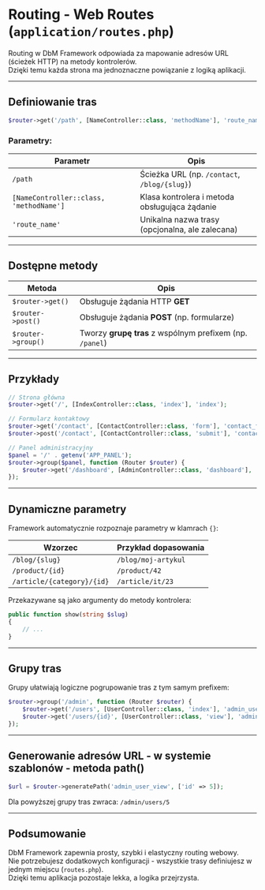# Routing - Web Routes (`application/routes.php`)

Routing w DbM Framework odpowiada za mapowanie adresów URL (ścieżek HTTP) na metody kontrolerów.  
Dzięki temu każda strona ma jednoznaczne powiązanie z logiką aplikacji.

---

## Definiowanie tras

```php
$router->get('/path', [NameController::class, 'methodName'], 'route_name');
```

### Parametry:
| Parametr | Opis |
|-----------|------|
| `/path` | Ścieżka URL (np. `/contact`, `/blog/{slug}`) |
| `[NameController::class, 'methodName']` | Klasa kontrolera i metoda obsługująca żądanie |
| `'route_name'` | Unikalna nazwa trasy (opcjonalna, ale zalecana) |

---

## Dostępne metody
| Metoda | Opis |
|--------|------|
| `$router->get()` | Obsługuje żądania HTTP **GET** |
| `$router->post()` | Obsługuje żądania **POST** (np. formularze) |
| `$router->group()` | Tworzy **grupę tras** z wspólnym prefixem (np. `/panel`) |

---

## Przykłady

```php
// Strona główna
$router->get('/', [IndexController::class, 'index'], 'index');

// Formularz kontaktowy
$router->get('/contact', [ContactController::class, 'form'], 'contact_form');
$router->post('/contact', [ContactController::class, 'submit'], 'contact_submit');

// Panel administracyjny
$panel = '/' . getenv('APP_PANEL');
$router->group($panel, function (Router $router) {
    $router->get('/dashboard', [AdminController::class, 'dashboard'], 'admin_dashboard');
});
```

---

## Dynamiczne parametry

Framework automatycznie rozpoznaje parametry w klamrach `{}`:

| Wzorzec | Przykład dopasowania |
|----------|----------------------|
| `/blog/{slug}` | `/blog/moj-artykul` |
| `/product/{id}` | `/product/42` |
| `/article/{category}/{id}` | `/article/it/23` |

Przekazywane są jako argumenty do metody kontrolera:

```php
public function show(string $slug)
{
    // ...
}
```

---

## Grupy tras

Grupy ułatwiają logiczne pogrupowanie tras z tym samym prefixem:

```php
$router->group('/admin', function (Router $router) {
    $router->get('/users', [UserController::class, 'index'], 'admin_users');
    $router->get('/users/{id}', [UserController::class, 'view'], 'admin_user_view');
});
```

---

## Generowanie adresów URL - w systemie szablonów - metoda path()

```php
$url = $router->generatePath('admin_user_view', ['id' => 5]);
```

Dla powyższej grupy tras zwraca: `/admin/users/5`

---

## Podsumowanie

DbM Framework zapewnia prosty, szybki i elastyczny routing webowy.  
Nie potrzebujesz dodatkowych konfiguracji - wszystkie trasy definiujesz w jednym miejscu (`routes.php`).  
Dzięki temu aplikacja pozostaje lekka, a logika przejrzysta.
